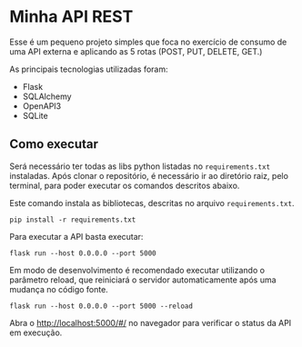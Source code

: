 # Minha API REST

Esse é um pequeno projeto simples que foca no exercício de consumo de uma API externa e aplicando as 5 rotas (POST, PUT, DELETE, GET.)

As principais tecnologias utilizadas foram:

- Flask
- SQLAlchemy
- OpenAPI3
- SQLite
## Como executar 


Será necessário ter todas as libs python listadas no `requirements.txt` instaladas.
Após clonar o repositório, é necessário ir ao diretório raiz, pelo terminal, para poder executar os comandos descritos abaixo.

Este comando instala as bibliotecas, descritas no arquivo `requirements.txt`.

```
pip install -r requirements.txt

```
Para executar a API  basta executar:

```
flask run --host 0.0.0.0 --port 5000

```


Em modo de desenvolvimento é recomendado executar utilizando o parâmetro reload, que reiniciará o servidor
automaticamente após uma mudança no código fonte. 


```
flask run --host 0.0.0.0 --port 5000 --reload

```


Abra o [http://localhost:5000/#/](http://localhost:5000/#/) no navegador para verificar o status da API em execução.
